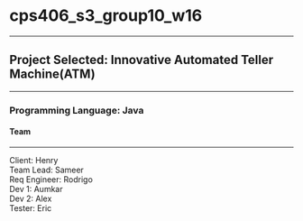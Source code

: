 # cps406_s3_group10_w16

-------------------------------------------------------------
## Project Selected: Innovative Automated Teller Machine(ATM) 
-------------------------------------------------------------
### Programming Language: Java

#### Team
---------------------

Client: Henry <br>
Team Lead: Sameer <br>
Req Engineer: Rodrigo <br> 
Dev 1: Aumkar <br>
Dev 2: Alex <br>
Tester: Eric <br>


